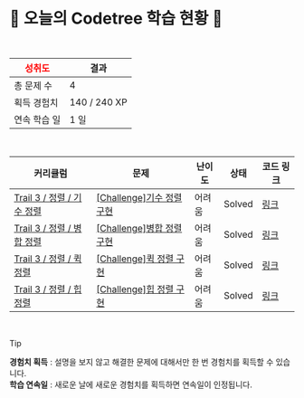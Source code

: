 # 🌲 오늘의 Codetree 학습 현황 🌲

<br />

| <span style="color:red;display:block;text-align:center;"> **성취도**</span> | 결과 |
|---|---|
| 총 문제 수 | 4 |
| 획득 경험치 | 140 / 240 XP |
| 연속 학습 일 | 1 일 |

<br />

|커리큘럼|문제|난이도|상태|코드 링크|
|---|---|---|---|---|
|[Trail 3 / 정렬 / 기수 정렬](https://www.codetree.ai/trail-info/novice-high/)|[[Challenge]기수 정렬 구현](https://www.codetree.ai/trails/complete/curated-cards/challenge-implement-radix-sort/)|어려움|Solved|[링크](https://github.com/Jorin24/OSS2025/blob/main/250427/%EA%B8%B0%EC%88%98%20%EC%A0%95%EB%A0%AC%20%EA%B5%AC%ED%98%84/implement-radix-sort.cpp)|
|[Trail 3 / 정렬 / 병합 정렬](https://www.codetree.ai/trail-info/novice-high/)|[[Challenge]병합 정렬 구현](https://www.codetree.ai/trails/complete/curated-cards/challenge-implement-merge-sort/)|어려움|Solved|[링크](https://github.com/Jorin24/OSS2025/blob/main/250427/%EB%B3%91%ED%95%A9%20%EC%A0%95%EB%A0%AC%20%EA%B5%AC%ED%98%84/implement-merge-sort.cpp)|
|[Trail 3 / 정렬 / 퀵 정렬](https://www.codetree.ai/trail-info/novice-high/)|[[Challenge]퀵 정렬 구현](https://www.codetree.ai/trails/complete/curated-cards/challenge-implement-quick-sort/)|어려움|Solved|[링크](https://github.com/Jorin24/OSS2025/blob/main/250427/%ED%80%B5%20%EC%A0%95%EB%A0%AC%20%EA%B5%AC%ED%98%84/implement-quick-sort.cpp)|
|[Trail 3 / 정렬 / 힙 정렬](https://www.codetree.ai/trail-info/novice-high/)|[[Challenge]힙 정렬 구현](https://www.codetree.ai/trails/complete/curated-cards/challenge-implement-heap-sort/)|어려움|Solved|[링크](https://github.com/Jorin24/OSS2025/blob/main/250427/%ED%9E%99%20%EC%A0%95%EB%A0%AC%20%EA%B5%AC%ED%98%84/implement-heap-sort.cpp)|


<br />

> [!TIP]
> **경험치 획득** : 설명을 보지 않고 해결한 문제에 대해서만 한 번 경험치를 획득할 수 있습니다.  
> **학습 연속일** : 새로운 날에 새로운 경험치를 획득하면 연속일이 인정됩니다.

